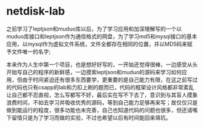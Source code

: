# netdisk-lab
之前学习了leptjson和muduo库以后，为了学习应用和加深理解写的一个以muduo库接口和leptjson作为通信格式的网盘，为了学习md5和mysql接口的基本应用，以mysql作为虚拟文件系统，文件全都存在相同的位置，并以MD5码来赋予文件唯一的名字;


本来作为人生中第一个项目，也是想好好写的，一开始还觉得很棒，一边感受从头开始写自己的程序的新鲜感，一边摸索leptjson和muduo的源码来学习如何应用，但由于时间紧迫还有很多东西要学，更重要的是自己能力有限，在这之前写过的代码也只有csapp的lab和力扣上刷的题而已，代码的框架设计风格都非常紊乱让自己都不忍直视，怎么写都写不好，最后实在写不下去了，意识到与其盲人摸象浪费时间，不如去学习并吸收优秀的源码，等到自己能力足够再来写；故仅仅只是做到能运行的程度，很多功能也未完善，自己也知道代码的问题也很多，但还请嘴下留情只是为了学习而做的实验，不过也希望以后有时间能回来填坑。
